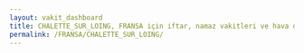 ```yaml
---
layout: vakit_dashboard
title: CHALETTE_SUR_LOING, FRANSA için iftar, namaz vakitleri ve hava durumu - ilçe/eyalet seç
permalink: /FRANSA/CHALETTE_SUR_LOING/
---
```


<script type="text/javascript">
  var GLOBAL_COUNTRY = 'FRANSA';
  var GLOBAL_CITY = 'CHALETTE_SUR_LOING';
  var GLOBAL_STATE = '';
  var lat = 72;
  var lon = 21;
</script>
